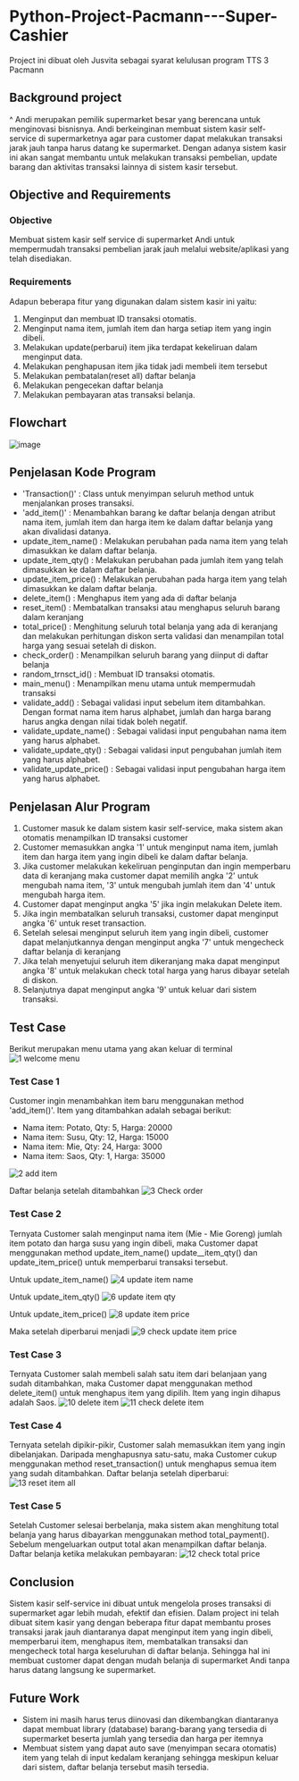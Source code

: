 # Python-Project-Pacmann---Super-Cashier
Project ini dibuat oleh Jusvita sebagai syarat kelulusan program TTS 3 Pacmann

## Background project
^ Andi merupakan pemilik supermarket besar yang berencana untuk menginovasi bisnisnya. Andi berkeinginan membuat sistem kasir self-service di supermarketnya agar para customer dapat melakukan transaksi jarak jauh tanpa harus datang ke supermarket. Dengan adanya sistem kasir ini akan sangat membantu untuk melakukan transaksi pembelian, update barang dan aktivitas transaksi lainnya di sistem kasir tersebut.

## Objective and Requirements
### Objective
Membuat sistem kasir self service di supermarket Andi untuk mempermudah transaksi pembelian jarak jauh melalui website/aplikasi yang telah disediakan.

### Requirements
Adapun beberapa fitur yang digunakan dalam sistem kasir ini yaitu:
1. Menginput dan membuat ID transaksi otomatis.
2. Menginput nama item, jumlah item dan harga setiap item yang ingin dibeli.
3. Melakukan update(perbarui) item jika terdapat kekeliruan dalam menginput data.
4. Melakukan penghapusan item jika tidak jadi membeli item tersebut
5. Melakukan pembatalan(reset all) daftar belanja
6. Melakukan pengecekan daftar belanja
7. Melakukan pembayaran atas transaksi belanja.

## Flowchart

![image](https://user-images.githubusercontent.com/131349719/235947274-3e83a147-4792-4bf0-937a-35d8654ad375.png)

## Penjelasan Kode Program
* 'Transaction()' : Class untuk menyimpan seluruh method untuk menjalankan proses transaksi.
* 'add_item()' : Menambahkan barang ke daftar belanja dengan atribut nama item, jumlah item dan harga item ke dalam daftar belanja yang akan divalidasi datanya.
* update_item_name() : Melakukan perubahan pada nama item yang telah dimasukkan ke dalam daftar belanja.
* update_item_qty() : Melakukan perubahan pada jumlah item yang telah dimasukkan ke dalam daftar belanja.
* update_item_price() : Melakukan perubahan pada harga item yang telah dimasukkan ke dalam daftar belanja.
* delete_item() : Menghapus item yang ada di daftar belanja
* reset_item() : Membatalkan transaksi atau menghapus seluruh barang dalam keranjang
* total_price() : Menghitung seluruh total belanja yang ada di keranjang dan melakukan perhitungan diskon serta validasi dan menampilan total harga yang sesuai setelah di diskon.
* check_order() : Menampilkan seluruh barang yang diinput di daftar belanja
* random_trnsct_id() : Membuat ID transaksi otomatis.
* main_menu() : Menampilkan menu utama untuk mempermudah transaksi
* validate_add() : Sebagai validasi input sebelum item ditambahkan. Dengan format nama item harus alphabet, jumlah dan harga barang harus angka dengan nilai tidak boleh negatif.
* validate_update_name() : Sebagai validasi input pengubahan nama item yang harus alphabet.
* validate_update_qty() : Sebagai validasi input pengubahan jumlah item yang harus alphabet.
* validate_update_price() : Sebagai validasi input pengubahan harga item yang harus alphabet.

## Penjelasan Alur Program
1. Customer masuk ke dalam sistem kasir self-service, maka sistem akan otomatis menampilkan ID transaksi customer
2. Customer memasukkan angka '1' untuk menginput nama item, jumlah item dan harga item yang ingin dibeli ke dalam daftar belanja.
3. Jika customer melakukan kekeliruan penginputan dan ingin memperbaru data di keranjang maka customer dapat memilih angka '2' untuk mengubah nama item, '3' untuk mengubah jumlah item dan '4' untuk mengubah harga item.
4. Customer dapat menginput angka '5' jika ingin melakukan Delete item.
5. Jika ingin membatalkan seluruh transaksi, customer dapat menginput angka '6' untuk reset transaction.
6. Setelah selesai menginput seluruh item yang ingin dibeli, customer dapat melanjutkannya dengan menginput angka '7' untuk mengecheck daftar belanja di keranjang 
7. Jika telah menyetujui seluruh item dikeranjang maka dapat menginput angka '8' untuk melakukan check total harga yang harus dibayar setelah di diskon.
8. Selanjutnya dapat menginput angka '9' untuk keluar dari sistem transaksi.
## Test Case
Berikut merupakan menu utama yang akan keluar di terminal
![1 welcome menu](https://user-images.githubusercontent.com/131349719/236109727-fd8b9dfe-a0e9-4097-b2e3-905b561bf78e.png)

### Test Case 1

Customer ingin menambahkan item baru menggunakan method 'add_item()'. Item yang ditambahkan adalah sebagai berikut:
* Nama item: Potato, Qty: 5, Harga: 20000
* Nama item: Susu, Qty: 12, Harga: 15000
* Nama item: Mie, Qty: 24, Harga: 3000
* Nama item: Saos, Qty: 1, Harga: 35000

![2 add item](https://user-images.githubusercontent.com/131349719/236110196-88a3f3ba-2172-4bd7-8aee-1ea0d9ab0d23.png)

Daftar belanja setelah ditambahkan
![3 Check order](https://user-images.githubusercontent.com/131349719/236110215-573f835c-ed98-4d1e-bb41-d3d2f37c0ee5.png)

### Test Case 2

Ternyata Customer salah menginput nama item (Mie - Mie Goreng) jumlah item  potato dan harga susu yang ingin dibeli, maka Customer dapat menggunakan method update_item_name() update__item_qty() dan update_item_price() untuk memperbarui transaksi tersebut.

Untuk update_item_name()
![4 update item name](https://user-images.githubusercontent.com/131349719/236111456-667cd696-695d-497f-b345-be7c30342954.png)

Untuk update_item_qty()
![6 update item qty](https://user-images.githubusercontent.com/131349719/236111502-f447ccd6-b10a-4cc1-892f-7ada9e26b35a.png)

Untuk update_item_price()
![8 update item price](https://user-images.githubusercontent.com/131349719/236111567-4ff8fa47-a2a4-4c4d-870c-05322de42e6f.png)

Maka setelah diperbarui menjadi
![9 check update item price](https://user-images.githubusercontent.com/131349719/236111612-ec068c02-1797-4fc0-98c3-f481f12dfa7f.png)

### Test Case 3

Ternyata Customer salah membeli salah satu item dari belanjaan yang sudah ditambahkan, maka Customer dapat menggunakan method delete_item() untuk menghapus item yang dipilih. Item yang ingin dihapus adalah Saos.
![10 delete item](https://user-images.githubusercontent.com/131349719/236111808-c1f98169-fe24-418a-807d-95e54bc1e92a.png)
![11 check delete item](https://user-images.githubusercontent.com/131349719/236111830-f1fcb792-ff67-4695-89ba-8cc788ced582.png)

### Test Case 4

Ternyata setelah dipikir-pikir, Customer salah memasukkan item yang ingin dibelanjakan. Daripada menghapusnya satu-satu, maka Customer cukup menggunakan method reset_transaction() untuk menghapus semua item yang sudah ditambahkan. Daftar belanja setelah diperbarui:
![13 reset item all](https://user-images.githubusercontent.com/131349719/236111921-231becae-6fda-47f2-ac31-5ead119388de.png)

### Test Case 5

Setelah Customer selesai berbelanja, maka sistem akan menghitung total belanja yang harus dibayarkan menggunakan method total_payment(). Sebelum mengeluarkan output total akan menampilkan daftar belanja. Daftar belanja ketika melakukan pembayaran:
![12 check total price](https://user-images.githubusercontent.com/131349719/236112022-75cb21a3-c447-453e-9d37-617235a06c5a.png)

## Conclusion
Sistem kasir self-service ini dibuat untuk mengelola proses transaksi di supermarket agar lebih mudah, efektif dan efisien. Dalam project ini telah dibuat sitem kasir yang dengan beberapa fitur dapat membantu proses transaksi jarak jauh diantaranya dapat menginput item yang ingin dibeli, memperbarui item, menghapus item, membatalkan transaksi dan mengecheck total harga keseluruhan di daftar belanja. Sehingga hal ini membuat customer dapat dengan mudah belanja di supermarket Andi tanpa harus datang langsung ke supermarket.

## Future Work
* Sistem ini masih harus terus diinovasi dan dikembangkan diantaranya dapat membuat library (database) barang-barang yang tersedia di supermarket beserta jumlah yang
tersedia dan harga per itemnya
* Membuat sistem yang dapat auto save (menyimpan secara otomatis) item yang telah di input kedalam keranjang sehingga meskipun keluar dari sistem, daftar belanja tersebut masih tersedia.  
